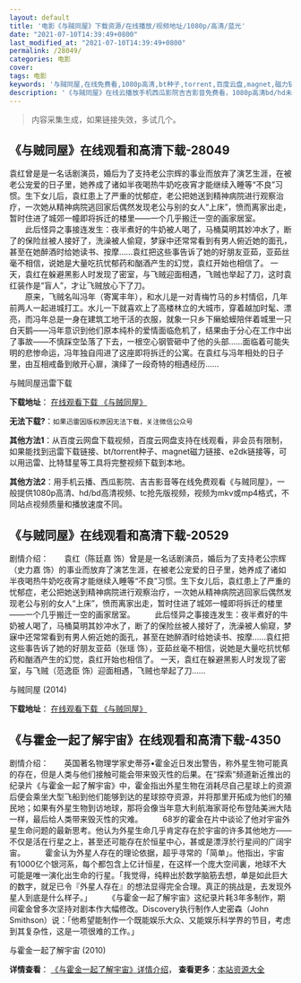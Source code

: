 ```yaml
---
layout: default
title: '电影《与贼同屋》下载资源/在线播放/视频地址/1080p/高清/蓝光'
date: "2021-07-10T14:39:49+0800"
last_modified_at: "2021-07-10T14:39:49+0800"
permalink: /28049/
categories: 电影
cover:
tags: 电影
keywords: '与贼同屋,在线免费看,1080p高清,bt种子,torrent,百度云盘,magnet,磁力链,迅雷下载资源'
description: '《与贼同屋》在线云播放手机西瓜影院吉吉影音免费看，1080p高清bd/hd未删减完整版和tc抢先枪版，mkv/mp4格式，附带bt/torrent种子、magnet/磁力链、百度云盘、网盘资源迅雷下载链接'
---
```


>内容采集生成，如果链接失效，多试几个。


## 《与贼同屋》在线观看和高清下载-28049

袁红曾是是一名话剧演员，婚后为了支持老公宗辉的事业而放弃了演艺生涯，在被老公宠爱的日子里，她养成了诸如半夜喝热牛奶吃夜宵才能继续入睡等&ldquo;不良”习惯。生下女儿后，袁红患上了严重的忧郁症，老公把她送到精神病院进行观察治疗，一次她从精神病院逃回家后偶然发现老公与别的女人&ldquo;上床”，愤而离家出走，暂时住进了城郊一幢即将拆迁的楼里——一个几乎搬迁一空的画家居室。<br />　　此后怪异之事接连发生：夜半煮好的牛奶被人喝了，马桶莫明其妙冲水了，断了的保险丝被人接好了，洗澡被人偷窥，梦寐中还常常看到有男人俯近她的面孔，甚至在她醉酒时给她读书、按摩&hellip;…袁红把这些事告诉了她的好朋友亚茹，亚茹丝毫不相信，说她是大量吃抗忧郁药和酗酒产生的幻觉，袁红开始也相信了。 一天，袁红在躲避黑影人时发现了密室，与飞贼迎面相遇，飞贼也举起了刀，这时袁红装作是“盲人”，才让飞贼放心下了刀。<br />　　原来，飞贼名叫冯年（寄寓丰年），和水儿是一对青梅竹马的乡村情侣，几年前两人一起进城打工。水儿一下就喜欢上了高楼林立的大城市，穿着越加时髦、漂亮，而冯年总是一身在建筑工地干活的衣服，就象一只乡下癞蛤蟆陪伴着城里一只白天鹅——冯年意识到他们原本纯朴的爱情面临危机了，结果由于分心在工作中出了事故——不慎踩空坠落了下去，一根空心钢管砸中了他的头部……面临着可能失明的悲惨命运，冯年独自闯进了这座即将拆迁的公寓。在袁红与冯年相处的日子里，由互相戒备到敞开心扉，演绎了一段奇特的相遇经历……


与贼同屋迅雷下载

**下载地址**： [在线观看下载 《与贼同屋》](https://www.993dy.com//vod-detail-id-20440.html) 


**无法下载?**：`如果迅雷因版权原因无法下载，关注微信公众号 `

**其他方法1**：从百度云网盘下载视频，百度云网盘支持在线观看，非会员有限制，如果能找到迅雷下载链接、bt/torrent种子、magnet磁力链接、e2dk链接等，可以用迅雷、比特彗星等工具将完整视频下载到本地。

**其他方法2**：用手机云播、西瓜影院、吉吉影音等在线免费观看《与贼同屋》，一般提供1080p高清、hd/bd高清视频、tc抢先版视频，视频为mkv或mp4格式，不同站点视频质量和播放速度不同。


## 《与贼同屋》在线观看和高清下载-20529

剧情介绍：　　袁红（陈廷嘉 饰）曾是是一名话剧演员，婚后为了支持老公宗辉（史力嘉 饰）的事业而放弃了演艺生涯，在被老公宠爱的日子里，她养成了诸如半夜喝热牛奶吃夜宵才能继续入睡等“不良”习惯。生下女儿后，袁红患上了严重的忧郁症，老公把她送到精神病院进行观察治疗，一次她从精神病院逃回家后偶然发现老公与别的女人“上床”，愤而离家出走，暂时住进了城郊一幢即将拆迁的楼里——一个几乎搬迁一空的画家居室。  　　此后怪异之事接连发生：夜半煮好的牛奶被人喝了，马桶莫明其妙冲水了，断了的保险丝被人接好了，洗澡被人偷窥，梦寐中还常常看到有男人俯近她的面孔，甚至在她醉酒时给她读书、按摩……袁红把这些事告诉了她的好朋友亚茹（张瑶 饰），亚茹丝毫不相信，说她是大量吃抗忧郁药和酗酒产生的幻觉，袁红开始也相信了。 一天，袁红在躲避黑影人时发现了密室，与飞贼（范逸臣 饰）迎面相遇，飞贼也举起了刀……


与贼同屋 (2014)

**下载地址**： [在线观看下载 《与贼同屋》](https://www.btbtdy.me/btdy/dy1825.html) 


## 《与霍金一起了解宇宙》在线观看和高清下载-4350

剧情介绍：　　英国著名物理学家史蒂芬•霍金近日发出警告，称外星生物可能真的存在，但是人类与他们接触可能会带来毁灭性的后果。在“探索”频道新近推出的纪录片《与霍金一起了解宇宙》中，霍金指出外星生物在消耗尽自己星球上的资源后便会乘坐大型飞船到他们能够到达的星球掠夺资源，并将那里开拓成为他们的殖民地；如果有外星生物到访地球，那将会像当年意大利航海家哥伦布登陆美洲大陆一样，最后给人类带来毁灭性的灾难。  　　68岁的霍金在片中谈论了他对宇宙外星生命问题的最新思考。他认为外星生命几乎肯定存在於宇宙的许多其他地方——不仅是活在行星之上，甚至还可能存在於恒星中心，甚或是漂浮於行星间的广阔宇宙。  　　霍金认为外星人存在的理论依据，超乎寻常的「简单」。他指出，宇宙有1000亿个银河系，每个都包含上亿计恒星，在这样一个庞大空间裏，地球不大可能是唯一演化出生命的行星。「我觉得，纯粹出於数学脑筋去想，单是如此巨大的数字，就足已令『外星人存在』的想法显得完全合理。真正的挑战是，去发现外星人到底是什么样子。」  　　《与霍金一起了解宇宙》这纪录片耗3年多制作，期间霍金曾多次坚持对剧本作大幅修改。Discovery执行制作人史密森（John Smithson）说：「他希望能制作一个既能娱乐大众、又能娱乐科学界的节目，考虑到其复杂性，这是一项很难的工作。」


与霍金一起了解宇宙 (2010)

**详情查看**： [《与霍金一起了解宇宙》详情介绍](/movie/4350/)， **查看更多**：[本站资源大全](/movie/t/all/)

